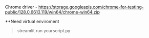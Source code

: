 Chrome driver - https://storage.googleapis.com/chrome-for-testing-public/128.0.6613.119/win64/chrome-win64.zip

**Need virtual enviroment

><bold>streamlit run yourscript.py</bold>
